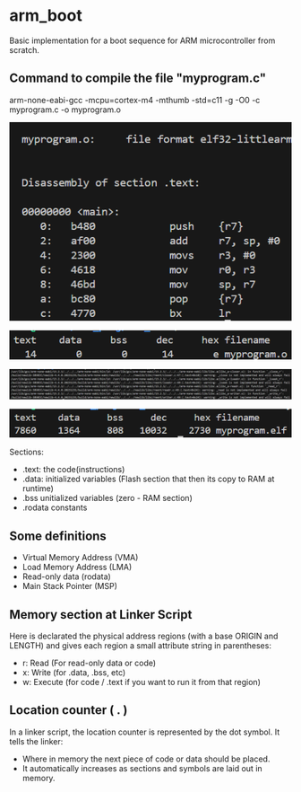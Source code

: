 # arm_boot
Basic implementation for a boot sequence for ARM microcontroller from scratch.



## Command to compile the file "myprogram.c"

arm-none-eabi-gcc -mcpu=cortex-m4 -mthumb -std=c11 -g -O0 -c myprogram.c -o myprogram.o

![Assembly code for .o file](docs/images/asm_o.png)


![Size for file](docs/images/asm_o_size.png)


![Fails when trying to compile .elf](docs/images/elf_warning.png)


![Execuitable Linked Formart Size](docs/images/elf_size.png)

Sections:
* .text: the code(instructions)
* .data: initialized variables (Flash section that then its copy to RAM at runtime)
* .bss unitialized variables (zero - RAM section)
* .rodata constants

## Some definitions
- Virtual Memory Address (VMA)
- Load Memory Address (LMA)
- Read-only data (rodata)
- Main Stack Pointer (MSP)

## Memory section at Linker Script
Here is declarated the physical address regions (with a base ORIGIN and LENGTH) and gives
each region a small attribute string in parentheses:
- r: Read (For read-only data or code)
- x: Write (for .data, .bss, etc)
- w: Execute (for code / .text if you want to run it from that region)

## Location counter ( . )
In a linker script, the location counter is represented by the dot symbol.
It tells the linker:
- Where in memory the next piece of code or data should be placed.
- It automatically increases as sections and symbols are laid out in memory.



